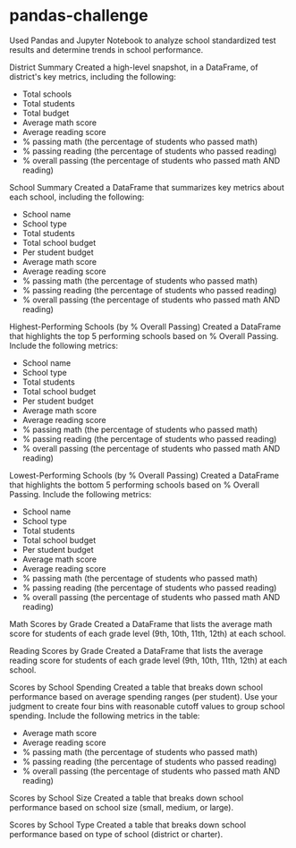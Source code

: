 # pandas-challenge

Used Pandas and Jupyter Notebook to analyze school standardized test results and determine trends in school performance.

District Summary
Created a high-level snapshot, in a DataFrame, of district's key metrics, including the following:
* Total schools
* Total students
* Total budget
* Average math score
* Average reading score
* % passing math (the percentage of students who passed math)
* % passing reading (the percentage of students who passed reading)
* % overall passing (the percentage of students who passed math AND reading)

School Summary
Created a DataFrame that summarizes key metrics about each school, including the following:
* School name
* School type
* Total students
* Total school budget
* Per student budget
* Average math score
* Average reading score
* % passing math (the percentage of students who passed math)
* % passing reading (the percentage of students who passed reading)
* % overall passing (the percentage of students who passed math AND reading)

Highest-Performing Schools (by % Overall Passing)
Created a DataFrame that highlights the top 5 performing schools based on % Overall Passing. Include the following metrics:
* School name
* School type
* Total students
* Total school budget
* Per student budget
* Average math score
* Average reading score
* % passing math (the percentage of students who passed math)
* % passing reading (the percentage of students who passed reading)
* % overall passing (the percentage of students who passed math AND reading)

Lowest-Performing Schools (by % Overall Passing)
Created a DataFrame that highlights the bottom 5 performing schools based on % Overall Passing. Include the following metrics:
* School name
* School type
* Total students
* Total school budget
* Per student budget
* Average math score
* Average reading score
* % passing math (the percentage of students who passed math)
* % passing reading (the percentage of students who passed reading)
* % overall passing (the percentage of students who passed math AND reading)

Math Scores by Grade
Created a DataFrame that lists the average math score for students of each grade level (9th, 10th, 11th, 12th) at each school.

Reading Scores by Grade
Created a DataFrame that lists the average reading score for students of each grade level (9th, 10th, 11th, 12th) at each school.

Scores by School Spending
Created a table that breaks down school performance based on average spending ranges (per student). Use your judgment to create four bins with reasonable cutoff values to group school spending. Include the following metrics in the table:
* Average math score
* Average reading score
* % passing math (the percentage of students who passed math)
* % passing reading (the percentage of students who passed reading)
* % overall passing (the percentage of students who passed math AND reading)

Scores by School Size
Created a table that breaks down school performance based on school size (small, medium, or large).

Scores by School Type
Created a table that breaks down school performance based on type of school (district or charter).
